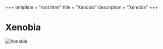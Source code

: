 +++
template = "root.html"
title = "Xenobia"
description = "Xenobia"
+++

# Xenobia
![Xenobia](/Heroes/Xenobia.png)